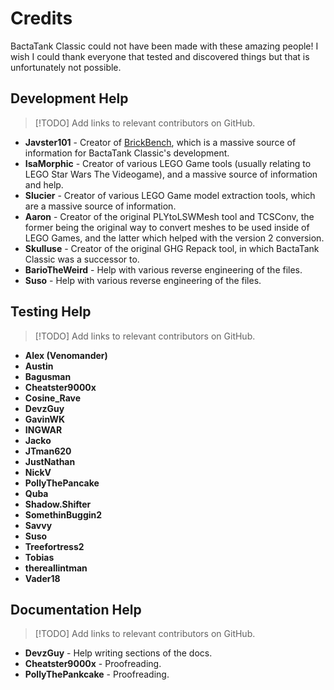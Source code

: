 # Credits
BactaTank Classic could not have been made with these amazing people! I wish I could thank everyone that tested and discovered things but that is unfortunately not possible.

## Development Help
> [!TODO]
> Add links to relevant contributors on GitHub.
- **Javster101** - Creator of [BrickBench](https://github.com/BrickBench/BrickBench), which is a massive source of information for BactaTank Classic's development.
- **IsaMorphic** - Creator of various LEGO Game tools (usually relating to LEGO Star Wars The Videogame), and a massive source of information and help.
- **Slucier** - Creator of various LEGO Game model extraction tools, which are a massive source of information.
- **Aaron** - Creator of the original PLYtoLSWMesh tool and TCSConv, the former being the original way to convert meshes to be used inside of LEGO Games, and the latter which helped with the version 2 conversion.
- **Skulluse** - Creator of the original GHG Repack tool, in which BactaTank Classic was a successor to.
- **BarioTheWeird** - Help with various reverse engineering of the files.
- **Suso** - Help with various reverse engineering of the files.

## Testing Help
> [!TODO]
> Add links to relevant contributors on GitHub.
- **Alex (Venomander)**
- **Austin**
- **Bagusman**
- **Cheatster9000x**
- **Cosine_Rave**
- **DevzGuy**
- **GavinWK**
- **INGWAR**
- **Jacko**
- **JTman620**
- **JustNathan**
- **NickV**
- **PollyThePancake**
- **Quba**
- **Shadow.Shifter**
- **SomethinBuggin2**
- **Savvy**
- **Suso**
- **Treefortress2**
- **Tobias**
- **thereallintman**
- **Vader18**

## Documentation Help
> [!TODO]
> Add links to relevant contributors on GitHub.
- **DevzGuy** - Help writing sections of the docs.
- **Cheatster9000x** - Proofreading.
- **PollyThePankcake** - Proofreading.
